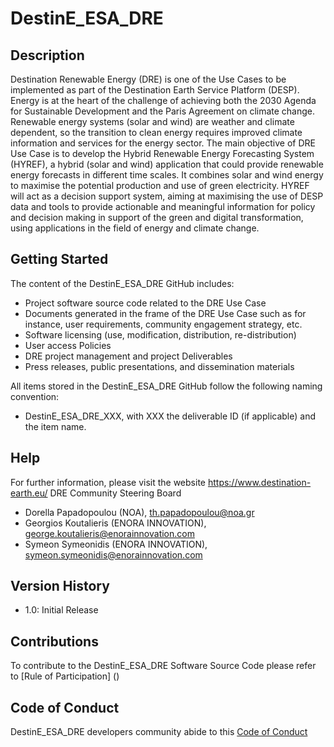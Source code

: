 # DestinE_ESA_DRE

## Description

Destination Renewable Energy (DRE) is one of the Use Cases to be implemented as part of the Destination Earth Service Platform (DESP). Energy is at the heart of the challenge of achieving both the 2030 Agenda for Sustainable Development and the Paris Agreement on climate change. Renewable energy systems (solar and wind) are weather and climate dependent, so the transition to clean energy requires improved climate information and services for the energy sector. 
The main objective of DRE Use Case is to develop the Hybrid Renewable Energy Forecasting System (HYREF), a hybrid (solar and wind) application that could provide renewable energy forecasts in different time scales. It combines solar and wind energy to maximise the potential production and use of green electricity. HYREF  will act as a decision support system, aiming at maximising the use of DESP data and tools to provide actionable and meaningful information for policy and decision making in support of the green and digital transformation, using applications in the field of energy and climate change.

## Getting Started

The content of the DestinE_ESA_DRE GitHub includes:
*	Project software source code related to the DRE Use Case
*	Documents generated in the frame of the DRE Use Case such as for instance, user requirements, community engagement strategy, etc.
*	Software licensing (use, modification, distribution, re-distribution)
*	User access Policies
*	DRE project management and project Deliverables
*	Press releases, public presentations, and dissemination materials

All items stored in the DestinE_ESA_DRE GitHub follow the following naming convention:
*	DestinE_ESA_DRE_XXX, with XXX the deliverable ID (if applicable) and the item name.

## Help

For further information, please visit the website https://www.destination-earth.eu/
DRE Community Steering Board
*	Dorella Papadopoulou (NOA), th.papadopoulou@noa.gr 
*	Georgios Koutalieris (ENORA INNOVATION), george.koutalieris@enorainnovation.com
*	Symeon Symeonidis (ENORA INNOVATION), symeon.symeonidis@enorainnovation.com 

## Version History
*	1.0: Initial Release

## Contributions

To contribute to the DestinE_ESA_DRE Software Source Code please refer to [Rule of Participation] ()

## Code of Conduct

DestinE_ESA_DRE developers community abide to this [Code of Conduct](https://github.com/destination-earth/DestinE_ESA_DRE/assets/150688134/43bb99ca-affc-4f0a-b9fe-67ec3b50ea3f)
